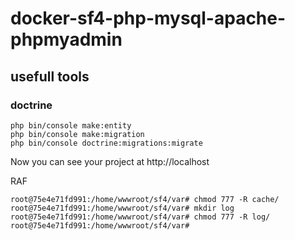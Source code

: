 # docker-sf4-php-mysql-apache-phpmyadmin

## usefull tools
### doctrine
```
php bin/console make:entity
php bin/console make:migration
php bin/console doctrine:migrations:migrate
```

Now you can see your project at http://localhost

RAF 
```
root@75e4e71fd991:/home/wwwroot/sf4/var# chmod 777 -R cache/
root@75e4e71fd991:/home/wwwroot/sf4/var# mkdir log
root@75e4e71fd991:/home/wwwroot/sf4/var# chmod 777 -R log/  
root@75e4e71fd991:/home/wwwroot/sf4/var# 
```